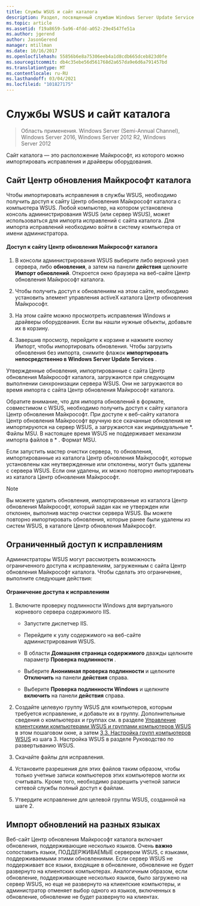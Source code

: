 ```yaml
---
title: Службы WSUS и сайт каталога
description: Раздел, посвященный службам Windows Server Update Service (WSUS), для импорта исправлений в службы WSUS с помощью доступа к сайту каталога Центр обновления Майкрософт
ms.topic: article
ms.assetid: f19a8659-5a96-4fdd-a052-29e4547fe51a
ms.author: jgerend
author: JasonGerend
manager: mtillman
ms.date: 10/16/2017
ms.openlocfilehash: 55856b6e8a75306eeb4a1d8cdb665dceb823d0fe
ms.sourcegitcommit: db4c35ebe56d561768d2a657da9e6d6a791457bd
ms.translationtype: MT
ms.contentlocale: ru-RU
ms.lasthandoff: 03/04/2021
ms.locfileid: "101827175"
---
```

# <a name="wsus-and-the-catalog-site"></a>Службы WSUS и сайт каталога

>Область применения. Windows Server (Semi-Annual Channel), Windows Server 2016, Windows Server 2012 R2, Windows Server 2012

Сайт каталога — это расположение Майкрософт, из которого можно импортировать исправления и драйверы оборудования.

## <a name="the-microsoft-update-catalog-site"></a>Сайт Центр обновления Майкрософт каталога
Чтобы импортировать исправления в службы WSUS, необходимо получить доступ к сайту Центр обновления Майкрософт каталога с компьютера WSUS. Любой компьютер, на котором установлена консоль администрирования WSUS (или сервер WSUS), может использоваться для импорта исправлений с сайта каталога. Для импорта исправлений необходимо войти в систему компьютера от имени администратора.

#### <a name="to-access-the-microsoft-update-catalog-site"></a>Доступ к сайту Центр обновления Майкрософт каталога

1.  В консоли администрирования WSUS выберите либо верхний узел сервера, либо  **обновления**, а затем на панели **действия** щелкните **Импорт обновлений**. Откроется окно браузера на веб-сайте Центр обновления Майкрософт каталога.

2.  Чтобы получить доступ к обновлениям на этом сайте, необходимо установить элемент управления activeX каталога Центр обновления Майкрософт.

3.  На этом сайте можно просмотреть исправления Windows и драйверы оборудования. Если вы нашли нужные объекты, добавьте их в корзину.

4.  Завершив просмотр, перейдите к корзине и нажмите кнопку Импорт, чтобы импортировать обновления. Чтобы загрузить обновления без импорта, снимите флажок **импортировать непосредственно в Windows Server Update Services** .

Утвержденные обновления, импортированные с сайта Центр обновления Майкрософт каталога, загружаются при следующем выполнении синхронизации сервера WSUS. Они не загружаются во время импорта с сайта Центр обновления Майкрософт каталога.

Обратите внимание, что для импорта обновлений в формате, совместимом с WSUS, необходимо получить доступ к сайту каталога Центр обновления Майкрософт. При доступе к веб-сайту каталога Центр обновления Майкрософт вручную все скачанные обновления не импортируются на сервер WSUS, а загружаются как индивидуальные *. Файлы MSU. В настоящее время WSUS не поддерживает механизм импорта файлов в \* . Формат MSU.

Если запустить мастер очистки сервера, то обновления, импортированные из каталога Центр обновления Майкрософт, которые установлены как неутвержденные или отклонены, могут быть удалены с сервера WSUS. Если они удалены, их можно повторно импортировать из каталога Центр обновления Майкрософт.

> [!NOTE]
> Вы можете удалить обновления, импортированные из каталога Центр обновления Майкрософт, который задан как не утвержден или отклонен, выполнив мастер очистки сервера WSUS. Вы можете повторно импортировать обновления, которые ранее были удалены из систем WSUS, в каталоге Центр обновления Майкрософт.

## <a name="restricting-access-to-hotfixes"></a>Ограниченный доступ к исправлениям
Администраторы WSUS могут рассмотреть возможность ограниченного доступа к исправлениям, загруженным с сайта Центр обновления Майкрософт каталога. Чтобы сделать это ограничение, выполните следующие действия:

#### <a name="to-restrict-access-to-hotfixes"></a>Ограничение доступа к исправлениям

1.  Включите проверку подлинности Windows для виртуального корневого сервера содержимого IIS.

    -   Запустите диспетчер IIS.

    -   Перейдите к узлу содержимого на веб-сайте администрирования WSUS.

    -   В области **Домашняя страница содержимого** дважды щелкните параметр **Проверка подлинности** .

    -   Выберите **Анонимная проверка подлинности** и щелкните **Отключить** на панели **действия** справа.

    -   Выберите **Проверка подлинности Windows** и щелкните **включить** на панели **действия** справа.

2.  Создайте целевую группу WSUS для компьютеров, которым требуется исправление, и добавьте их в группу. Дополнительные сведения о компьютерах и группах см. в разделе [Управление клиентскими компьютерами WSUS и группами компьютеров WSUS](managing-wsus-client-computers-and-wsus-computer-groups.md) в этом пошаговом окне, а затем [3,3. Настройка групп компьютеров WSUS](../deploy/2-configure-wsus.md#23-configure-wsus-computer-groups) из шага 3. Настройка WSUS в разделе Руководство по развертыванию WSUS.

3.  Скачайте файлы для исправления.

4.  Установите разрешения для этих файлов таким образом, чтобы только учетные записи компьютеров этих компьютеров могли их считывать. Кроме того, необходимо разрешить учетной записи сетевой службы полный доступ к файлам.

5.  Утвердите исправление для целевой группы WSUS, созданной на шаге 2.

## <a name="importing-updates-in-different-languages"></a>Импорт обновлений на разных языках
Веб-сайт Центр обновления Майкрософт каталога включает обновления, поддерживающие несколько языков. Очень **важно** сопоставить языки, ПОДДЕРЖИВАЕМЫЕ сервером WSUS, с языками, поддерживаемыми этими обновлениями. Если сервер WSUS не поддерживает все языки, входящие в обновление, обновление не будет развернуто на клиентских компьютерах. Аналогичным образом, если обновление, поддерживающее несколько языков, было загружено на сервер WSUS, но еще не развернуто на клиентские компьютеры, и администратор отменяет выбор одного из языков, включенных в обновление, обновление не будет развернуто на клиентах.
